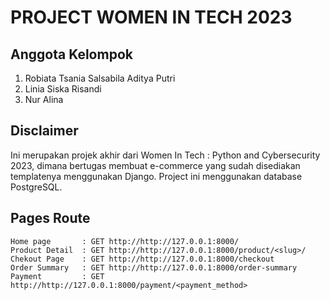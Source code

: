 # PROJECT WOMEN IN TECH 2023

## Anggota Kelompok

1. Robiata Tsania Salsabila Aditya Putri 
2. Linia Siska Risandi
3. Nur Alina

## Disclaimer

Ini merupakan projek akhir dari Women In Tech : Python and Cybersecurity 2023, dimana bertugas membuat e-commerce yang sudah disediakan templatenya menggunakan Django.
Project ini menggunakan database PostgreSQL.

## Pages Route

```http
Home page       : GET http://http://127.0.0.1:8000/
Product Detail  : GET http://http://127.0.0.1:8000/product/<slug>/
Chekout Page    : GET http://http://127.0.0.1:8000/checkout
Order Summary   : GET http://http://127.0.0.1:8000/order-summary
Payment         : GET http://http://127.0.0.1:8000/payment/<payment_method>
```
